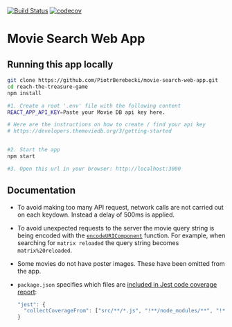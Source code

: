 [![Build Status](https://travis-ci.org/PiotrBerebecki/movie-search-web-app.svg?branch=master)](https://travis-ci.org/PiotrBerebecki/movie-search-web-app)
[![codecov](https://codecov.io/gh/PiotrBerebecki/movie-search-web-app/branch/master/graph/badge.svg)](https://codecov.io/gh/PiotrBerebecki/movie-search-web-app)

# Movie Search Web App

## Running this app locally

```sh
git clone https://github.com/PiotrBerebecki/movie-search-web-app.git
cd reach-the-treasure-game
npm install

#1. Create a root '.env' file with the following content
REACT_APP_API_KEY=Paste your Movie DB api key here.

# Here are the instructions on how to create / find your api key
# https://developers.themoviedb.org/3/getting-started


#2. Start the app
npm start

#3. Open this url in your browser: http://localhost:3000
```

## Documentation

- To avoid making too many API request, network calls are not carried out on each keydown. Instead a delay of 500ms is applied.

- To avoid unexpected requests to the server the movie query string is being encoded with the [`encodeURIComponent`](https://developer.mozilla.org/en-US/docs/Web/JavaScript/Reference/Global_Objects/encodeURIComponent) function. For example, when searching for `matrix reloaded` the query string becomes `matrix%20reloaded`.

- Some movies do not have poster images. These have been omitted from the app.

- `package.json` specifies which files are [included in Jest code coverage report](https://facebook.github.io/jest/docs/configuration.html#collectcoveragefrom-array):

  ```javascript
  "jest": {
    "collectCoverageFrom": ["src/**/*.js", "!**/node_modules/**", "!**/src/index.js"]
  }
  ```
